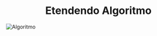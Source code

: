 

<h1 align="center"> Etendendo Algoritmo</h1>


![Algoritmo](https://img.shields.io/badge/Algoritmo-O%20inicio%20pela%20fant%C3%A1stica%20m%C3%A1gia%20da%20programa%C3%A7%C3%A3o-brightgreen)
